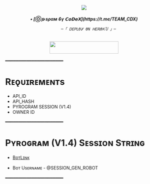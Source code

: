 <p align="center"><a href="https://t.me/@Op_CoDeX"><img src="https://te.legra.ph/file/63531adaa61fd0c91a556.jpg"></a></p>   
  
  <h6 align="center">   
     <b>• [Ⓞթ ѕραм  ϐγ 𝗖𝗼𝗗𝗲𝗫](https://t.me/TEAM_CDX) </b>   
  
  
           ─「 ᎠᎬᏢᏞϴᎽ ϴΝ ᎻᎬᎡϴᏦႮ 」─   
  
   </h3>   
  
   <p align="center"><a href="https://dashboard.heroku.com/new?template=https://github.com/MrH4CK3R474/CDX-USERBOT"> <img src="https://img.shields.io/badge/Deploy%20On%20Heroku-bringle?style=for-the-badge&logo=heroku" width="220" height="38.45"/></a></p>   
   ━━━━━━━━━━━━━━━━━━━━━━   
  
   # Rᴇǫᴜɪʀᴇᴍᴇɴᴛs   
   - API_ID   
   - API_HASH   
   - PYROGRAM SESSION (V1.4)   
   - OWNER ID   
  
   ━━━━━━━━━━━━━━━━━━━━━━   
  
   # Pʏʀᴏɢʀᴀᴍ (V1.4) Sᴇssɪᴏɴ Sᴛʀɪɴɢ   
  
   - [BᴏᴛLɪɴᴋ](https://t.me/SESSION_GEN_ROBOT)   
  
   - Bᴏᴛ Usᴇʀɴᴀᴍᴇ - @SESSION_GEN_ROBOT   
  
   ━━━━━━━━━━━━━━━━━━━━━━ 
